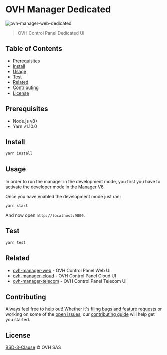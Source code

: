 # OVH Manager Dedicated

![ovh-manager-web-dedicated](https://user-images.githubusercontent.com/428384/36022099-219b3188-0d88-11e8-9bae-31d593e67e76.png)

> OVH Control Panel Dedicated UI

## Table of Contents

* [Prerequisites](#prerequisites)
* [Install](#install)
* [Usage](#usage)
* [Test](#test)
* [Related](#related)
* [Contributing](#contributing)
* [License](#license)

## Prerequisites

* Node.js v8+
* Yarn v1.10.0

## Install

```sh
yarn install
```

## Usage

In order to run the manager in the development mode, you first you have to activate the developer mode in the [Manager V6](https://www.ovh.com/manager/dedicated/#/useraccount/advanced).

Once you have enabled the development mode just ran:

```sh
yarn start
```

And now open `http://localhost:9000`.

## Test

```sh
yarn test
```

## Related

* [ovh-manager-web](https://github.com/ovh-ux/ovh-manager-web) - OVH Control Panel Web UI
* [ovh-manager-cloud](https://github.com/ovh-ux/ovh-manager-cloud) - OVH Control Panel Cloud UI
* [ovh-manager-telecom](https://github.com/ovh-ux/ovh-manager-telecom) - OVH Control Panel Telecom UI

## Contributing

Always feel free to help out! Whether it's [filing bugs and feature requests](https://github.com/ovh/manager/issues/new) or working on some of the [open issues](https://github.com/ovh/manager/issues), our [contributing guide](https://github.com/ovh/manager/blob/master/CONTRIBUTING.md) will help get you started.

## License

[BSD-3-Clause](LICENSE) © OVH SAS

